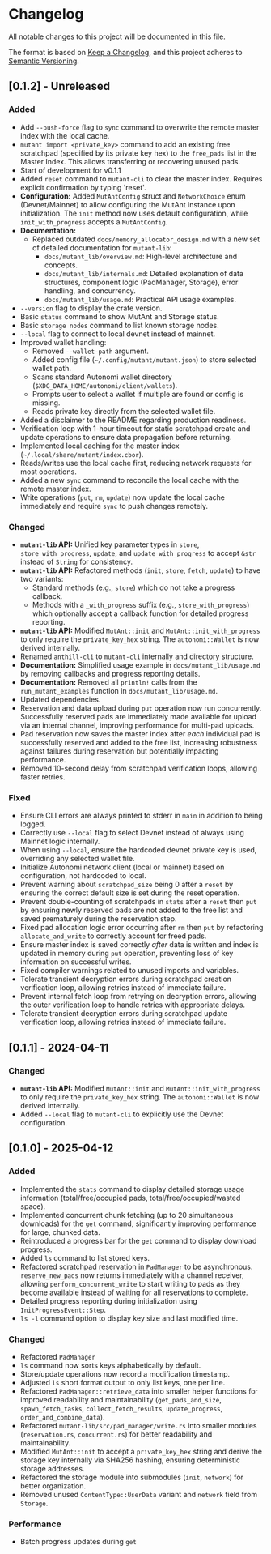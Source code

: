 # Changelog

All notable changes to this project will be documented in this file.

The format is based on [Keep a Changelog](https://keepachangelog.com/en/1.0.0/),
and this project adheres to [Semantic Versioning](https://semver.org/spec/v2.0.0.html).

## [0.1.2] - Unreleased

### Added
- Add `--push-force` flag to `sync` command to overwrite the remote master index with the local cache.
- `mutant import <private_key>` command to add an existing free scratchpad (specified by its private key hex) to the `free_pads` list in the Master Index. This allows transferring or recovering unused pads.
- Start of development for v0.1.1
- Added `reset` command to `mutant-cli` to clear the master index. Requires explicit confirmation by typing 'reset'.
- **Configuration:** Added `MutAntConfig` struct and `NetworkChoice` enum (Devnet/Mainnet) to allow configuring the MutAnt instance upon initialization. The `init` method now uses default configuration, while `init_with_progress` accepts a `MutAntConfig`.
- **Documentation:**
    - Replaced outdated `docs/memory_allocator_design.md` with a new set of detailed documentation for `mutant-lib`:
        - `docs/mutant_lib/overview.md`: High-level architecture and concepts.
        - `docs/mutant_lib/internals.md`: Detailed explanation of data structures, component logic (PadManager, Storage), error handling, and concurrency.
        - `docs/mutant_lib/usage.md`: Practical API usage examples.
- `--version` flag to display the crate version.
- Basic `status` command to show MutAnt and Storage status.
- Basic `storage nodes` command to list known storage nodes.
- `--local` flag to connect to local devnet instead of mainnet.
- Improved wallet handling:
  - Removed `--wallet-path` argument.
  - Added config file (`~/.config/mutant/mutant.json`) to store selected wallet path.
  - Scans standard Autonomi wallet directory (`$XDG_DATA_HOME/autonomi/client/wallets`).
  - Prompts user to select a wallet if multiple are found or config is missing.
  - Reads private key directly from the selected wallet file.
- Added a disclaimer to the README regarding production readiness.
- Verification loop with 1-hour timeout for static scratchpad create and update operations to ensure data propagation before returning.
- Implemented local caching for the master index (`~/.local/share/mutant/index.cbor`).
- Reads/writes use the local cache first, reducing network requests for most operations.
- Added a new `sync` command to reconcile the local cache with the remote master index.
- Write operations (`put`, `rm`, `update`) now update the local cache immediately and require `sync` to push changes remotely.

### Changed
- **`mutant-lib` API:** Unified key parameter types in `store`, `store_with_progress`, `update`, and `update_with_progress` to accept `&str` instead of `String` for consistency.
- **`mutant-lib` API:** Refactored methods (`init`, `store`, `fetch`, `update`) to have two variants:
    - Standard methods (e.g., `store`) which do not take a progress callback.
    - Methods with a `_with_progress` suffix (e.g., `store_with_progress`) which optionally accept a callback function for detailed progress reporting.
- **`mutant-lib` API:** Modified `MutAnt::init` and `MutAnt::init_with_progress` to only require the `private_key_hex` string. The `autonomi::Wallet` is now derived internally.
- Renamed `anthill-cli` to `mutant-cli` internally and directory structure.
- **Documentation:** Simplified usage example in `docs/mutant_lib/usage.md` by removing callbacks and progress reporting details.
- **Documentation:** Removed all `println!` calls from the `run_mutant_examples` function in `docs/mutant_lib/usage.md`.
- Updated dependencies.
- Reservation and data upload during `put` operation now run concurrently. Successfully reserved pads are immediately made available for upload via an internal channel, improving performance for multi-pad uploads.
- Pad reservation now saves the master index after *each* individual pad is successfully reserved and added to the free list, increasing robustness against failures during reservation but potentially impacting performance.
- Removed 10-second delay from scratchpad verification loops, allowing faster retries.

### Fixed
- Ensure CLI errors are always printed to stderr in `main` in addition to being logged.
- Correctly use `--local` flag to select Devnet instead of always using Mainnet logic internally.
- When using `--local`, ensure the hardcoded devnet private key is used, overriding any selected wallet file.
- Initialize Autonomi network client (local or mainnet) based on configuration, not hardcoded to local.
- Prevent warning about `scratchpad_size` being 0 after a `reset` by ensuring the correct default size is set during the reset operation.
- Prevent double-counting of scratchpads in `stats` after a `reset` then `put` by ensuring newly reserved pads are not added to the free list and saved prematurely during the reservation step.
- Fixed pad allocation logic error occurring after `rm` then `put` by refactoring `allocate_and_write` to correctly account for freed pads.
- Ensure master index is saved correctly *after* data is written and index is updated in memory during `put` operation, preventing loss of key information on successful writes.
- Fixed compiler warnings related to unused imports and variables.
- Tolerate transient decryption errors during scratchpad creation verification loop, allowing retries instead of immediate failure.
- Prevent internal fetch loop from retrying on decryption errors, allowing the outer verification loop to handle retries with appropriate delays.
- Tolerate transient decryption errors during scratchpad update verification loop, allowing retries instead of immediate failure.


## [0.1.1] - 2024-04-11

### Changed
- **`mutant-lib` API:** Modified `MutAnt::init` and `MutAnt::init_with_progress` to only require the `private_key_hex` string. The `autonomi::Wallet` is now derived internally.
- Added `--local` flag to `mutant-cli` to explicitly use the Devnet configuration.

## [0.1.0] - 2025-04-12

### Added

- Implemented the `stats` command to display detailed storage usage information (total/free/occupied pads, total/free/occupied/wasted space).
- Implemented concurrent chunk fetching (up to 20 simultaneous downloads) for the `get` command, significantly improving performance for large, chunked data.
- Reintroduced a progress bar for the `get` command to display download progress.
- Added `ls` command to list stored keys.
- Refactored scratchpad reservation in `PadManager` to be asynchronous. `reserve_new_pads` now returns immediately with a channel receiver, allowing `perform_concurrent_write` to start writing to pads as they become available instead of waiting for all reservations to complete.
- Detailed progress reporting during initialization using `InitProgressEvent::Step`.
- `ls -l` command option to display key size and last modified time.

### Changed

- Refactored `PadManager`
- `ls` command now sorts keys alphabetically by default.
- Store/update operations now record a modification timestamp.
- Adjusted `ls` short format output to only list keys, one per line.
- Refactored `PadManager::retrieve_data` into smaller helper functions for improved readability and maintainability (`get_pads_and_size`, `spawn_fetch_tasks`, `collect_fetch_results`, `update_progress`, `order_and_combine_data`).
- Refactored `mutant-lib/src/pad_manager/write.rs` into smaller modules (`reservation.rs`, `concurrent.rs`) for better readability and maintainability.
- Modified `MutAnt::init` to accept a `private_key_hex` string and derive the storage key internally via SHA256 hashing, ensuring deterministic storage addresses.
- Refactored the storage module into submodules (`init`, `network`) for better organization.
- Removed unused `ContentType::UserData` variant and `network` field from `Storage`.

### Performance

- Batch progress updates during `get`

